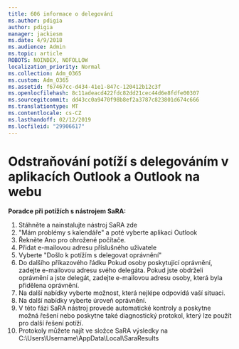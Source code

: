 ```yaml
---
title: 606 informace o delegování
ms.author: pdigia
author: pdigia
manager: jackiesm
ms.date: 4/9/2018
ms.audience: Admin
ms.topic: article
ROBOTS: NOINDEX, NOFOLLOW
localization_priority: Normal
ms.collection: Adm_O365
ms.custom: Adm_O365
ms.assetid: f67467cc-d434-41e1-847c-120412b12c3f
ms.openlocfilehash: 8c11adeacd422fdc82dd21cec44d6e8fdfe00307
ms.sourcegitcommit: dd43cc0a9470f98b8ef2a3787c823801d674c666
ms.translationtype: MT
ms.contentlocale: cs-CZ
ms.lasthandoff: 02/12/2019
ms.locfileid: "29906617"
---
```

# <a name="troubleshooting-delegation-in-outlook-and-outlook-on-the-web"></a>Odstraňování potíží s delegováním v aplikacích Outlook a Outlook na webu

**Poradce při potížích s nástrojem SaRA:**

1. Stáhněte a nainstalujte nástroj SaRA zde
1. "Mám problémy s kalendáře" a poté vyberte aplikaci Outlook
1. Řekněte Ano pro ohrožené počítače.
1. Přidat e-mailovou adresu příslušného uživatele
1. Vyberte "Došlo k potížím s delegovat oprávnění"
1. Do dalšího příkazového řádku Pokud osoby poskytující oprávnění, zadejte e-mailovou adresu svého delegáta. Pokud jste obdrželi oprávnění a jste delegát, zadejte e-mailovou adresu osoby, která byla přidělena oprávnění.
1. Na další nabídky vyberte možnost, která nejlépe odpovídá vaší situaci. 
1. Na další nabídky vyberte úroveň oprávnění.
1. V této fázi SaRA nástroj provede automatické kontroly a poskytne možná řešení nebo poskytne také diagnostický protokol, který lze použít pro další řešení potíží.
1. Protokoly můžete najít ve složce SaRA výsledky na C:\Users\Username\AppData\Local\SaraResults